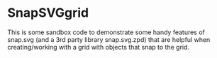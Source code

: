 # SnapSVGgrid
This is some sandbox code to demonstrate some handy features of snap.svg (and a 3rd party library snap.svg.zpd) that are helpful when creating/working with a grid with objects that snap to the grid.
